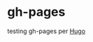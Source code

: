 # gh-pages
testing gh-pages per [Hugo](https://gohugo.io/hosting-and-deployment/hosting-on-github/#preparations-for-gh-pages-branch)
